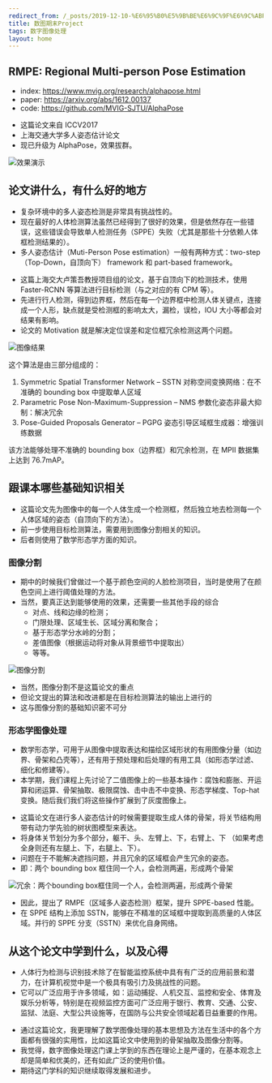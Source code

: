 ```yaml
---
redirect_from: /_posts/2019-12-10-%E6%95%B0%E5%9B%BE%E6%9C%9F%E6%9C%ABProject/
title: 数图期末Project
tags: 数字图像处理
layout: home
---
```


## RMPE: Regional Multi-person Pose Estimation

- index: <https://www.mvig.org/research/alphapose.html>
- paper: <https://arxiv.org/abs/1612.00137>
- code: <https://github.com/MVIG-SJTU/AlphaPose>

<!-- .slide vertical=true -->

- 这篇论文来自 ICCV2017
- 上海交通大学多人姿态估计论文
- 现已升级为 AlphaPose，效果拔群。

<!-- .slide vertical=true -->

![效果演示]

<!-- .slide -->

## 论文讲什么，有什么好的地方

<!-- .slide vertical=true -->

- 复杂环境中的多人姿态检测是非常具有挑战性的。
- 现在最好的人体检测算法虽然已经得到了很好的效果，但是依然存在一些错误，这些错误会导致单人检测任务（SPPE）失败（尤其是那些十分依赖人体框检测结果的）。
- 多人姿态估计（Muti-Person Pose estimation）一般有两种方式：two-step（Top-Down，自顶向下） framework 和 part-based framework。

<!-- .slide vertical=true -->

- 这篇上海交大卢策吾教授项目组的论文，基于自顶向下的检测技术，使用 Faster-RCNN 等算法进行目标检测（与之对应的有 CPM 等）。
- 先进行行人检测，得到边界框，然后在每一个边界框中检测人体关键点，连接成一个人形，缺点就是受检测框的影响太大，漏检，误检，IOU 大小等都会对结果有影响。
- 论文的 Motivation 就是解决定位误差和定位框冗余检测这两个问题。

<!-- .slide vertical=true -->

![图像结果](https://img-blog.csdn.net/20180207142531436)

<!-- .slide vertical=true -->

这个算法是由三部分组成的：

1. Symmetric Spatial Transformer Network – SSTN 对称空间变换网络：在不准确的 bounding box 中提取单人区域
2. Parametric Pose Non-Maximum-Suppression – NMS 参数化姿态非最大抑制：解决冗余
3. Pose-Guided Proposals Generator – PGPG 姿态引导区域框生成器：增强训练数据

该方法能够处理不准确的 bounding box（边界框）和冗余检测，在 MPII 数据集上达到 76.7mAP。

<!-- .slide -->

## 跟课本哪些基础知识相关

- 这篇论文先为图像中的每一个人体生成一个检测框，然后独立地去检测每一个人体区域的姿态（自顶向下的方法）。
- 前一步使用目标检测算法，需要用到图像分割相关的知识。
- 后者则使用了数学形态学方面的知识。

<!-- .slide -->

### 图像分割

<!-- .slide -->

- 期中的时候我们曾做过一个基于颜色空间的人脸检测项目，当时是使用了在颜色空间上进行阈值处理的方法。
- 当然，要真正达到能够使用的效果，还需要一些其他手段的综合
  - 对点、线和边缘的检测；
  - 门限处理、区域生长、区域分离和聚合；
  - 基于形态学分水岭的分割；
  - 差值图像（根据运动将对象从背景细节中提取出）
  - 等等。

<!-- .slide vertical=true -->

![图像分割](https://images2018.cnblogs.com/blog/751195/201809/751195-20180905185843752-1034607303.png)

<!-- .slide vertical=true -->

- 当然，图像分割不是这篇论文的重点
- 但论文提出的算法和改进都是在目标检测算法的输出上进行的
- 这与图像分割的基础知识密不可分

<!-- .slide -->

### 形态学图像处理

<!-- .slide -->

- 数学形态学，可用于从图像中提取表达和描绘区域形状的有用图像分量（如边界、骨架和凸壳等），还有用于预处理和后处理的有用工具（如形态学过滤、细化和修建等）。
- 本学期，我们课程上先讨论了二值图像上的一些基本操作：腐蚀和膨胀、开运算和闭运算、骨架抽取、极限腐蚀、击中击不中变换、形态学梯度、Top-hat 变换。随后我们我们将这些操作扩展到了灰度图像上。

<!-- .slide vertical=true -->

- 这篇论文在进行多人姿态估计的时候需要提取生成人体的骨架，将关节结构用带有动力学先验的树状图模型来表达。
- 将身体关节划分为多个部分，躯干、头、左臂上、下，右臂上、下 （如果考虑全身则还有左腿上、下，右腿上、下）。
- 问题在于不能解决遮挡问题，并且冗余的区域框会产生冗余的姿态。
- 即：两个 bounding box 框住同一个人，会检测两遍，形成两个骨架

<!-- .slide vertical=true -->

![冗余：两个bounding box框住同一个人，会检测两遍，形成两个骨架](https://images2018.cnblogs.com/blog/751195/201809/751195-20180905185756524-360518370.png)

<!-- .slide vertical=true -->

- 因此，提出了 RMPE（区域多人姿态检测）框架，提升 SPPE-based 性能。
- 在 SPPE 结构上添加 SSTN，能够在不精准的区域框中提取到高质量的人体区域。并行的 SPPE 分支（SSTN）来优化自身网络。

<!-- .slide -->

## 从这个论文中学到什么，以及心得

<!-- .slide vertical=true -->

- 人体行为检测与识别技术除了在智能监控系统中具有有广泛的应用前景和潜力，在计算机视觉中是一个极具有吸引力及挑战性的问题。
- 它可以广泛应用于许多领域，如：运动捕捉、人机交互、监控和安全、体育及娱乐分析等，特别是在视频监控方面可广泛应用于银行、教育、交通、公安、监狱、法庭、大型公共设施等，在国防与公共安全领域起着日益重要的作用。

<!-- .slide vertical=true -->

- 通过这篇论文，我更理解了数学图像处理的基本思想及方法在生活中的各个方面都有很强的实用性，比如这篇论文中使用到的骨架抽取及图像分割等。
- 我觉得，数字图像处理这门课上学到的东西在理论上是严谨的，在基本观念上却是简单和优美的，还有如此广泛的使用价值。
- 期待这门学科的知识继续取得发展和进步。

[效果演示]: https://Mizuno-Ai.wu-kan.cn/assets/image/2019/2019-12-10-1.webp
